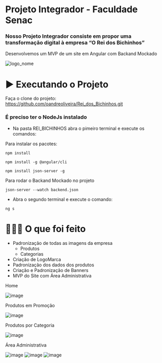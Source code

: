 # Projeto Integrador - Faculdade Senac

### Nosso Projeto Integrador consiste em propor uma transformação digital à empresa “O Rei dos Bichinhos” 
Desenvolvemos um MVP de um site em Angular com Backand Mockado


![logo_nome](https://user-images.githubusercontent.com/95599130/205695617-bd08254f-7557-4dd5-b65d-613b167c3f92.png)


# ▶️ Executando o Projeto
Faça o clone do projeto:
https://github.com/oandreoliveira/Rei_dos_Bichinhos.git

### É preciso ter o NodeJs instalado
- Na pasta REI_BICHINHOS abra o pimeiro terminal e execute os comandos:

Para instalar os pacotes:

```tsx
npm install 
```
```tsx
npm install -g @angular/cli
```
```tsx
npm install json-server -g
```
Para rodar o Backand Mockado no projeto
```tsx
json-server --watch backend.json
```
- Abra o segundo terminal e execute o comando:

```tsx
ng s
```

# 👨🏻‍💻 O que foi feito
- Padronização de todas as imagens da empresa
  - Produtos
  - Categorias
- Criação de LogoMarca
- Padronização dos dados dos produtos
- Criação e Padronização de Banners
- MVP do Site com Área Administrativa

Home

![image](https://user-images.githubusercontent.com/95599130/205697738-6ea623fc-b550-46f1-b80c-a23a4aad306b.png)

Produtos em Promoção

![image](https://user-images.githubusercontent.com/95599130/205698131-bdb54325-8421-41b1-bb99-a73304ad450c.png)

Produtos por Categoria

![image](https://user-images.githubusercontent.com/95599130/205698411-f9729b05-61e7-4f86-8df4-993b726abc14.png)

Área Administrativa

![image](https://user-images.githubusercontent.com/95599130/205699410-9bea60fa-e78b-4374-a969-d0f443efbc61.png)
![image](https://user-images.githubusercontent.com/95599130/205699043-e1ccfdc7-d085-4298-85e6-58eb04040ced.png)
![image](https://user-images.githubusercontent.com/95599130/205699136-2cf45b37-a131-4c54-a0af-426d16f58db8.png)


